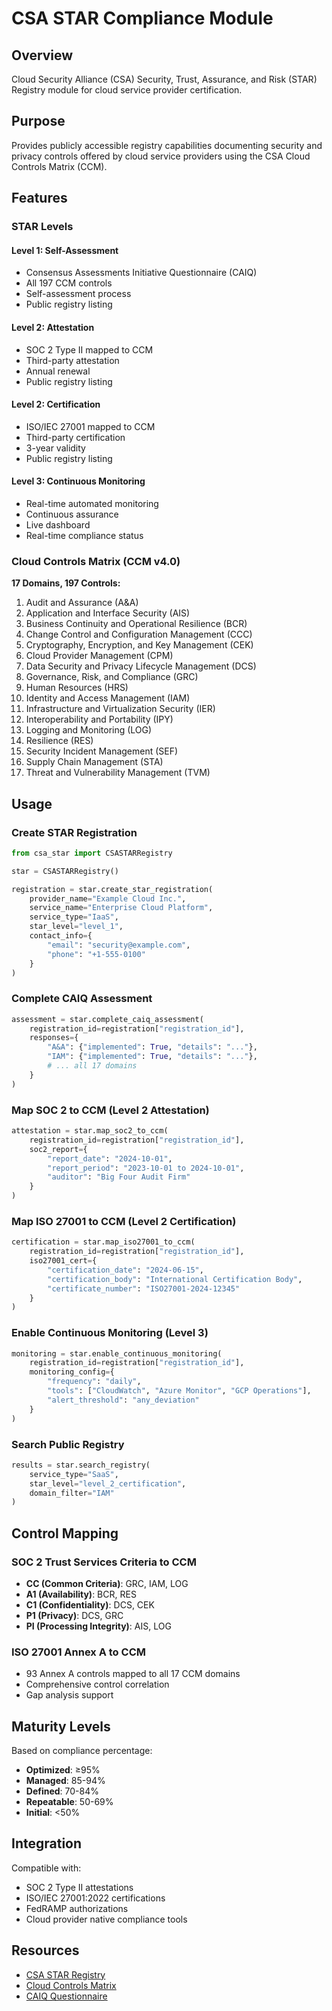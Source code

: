 # CSA STAR Compliance Module

## Overview
Cloud Security Alliance (CSA) Security, Trust, Assurance, and Risk (STAR) Registry module for cloud service provider certification.

## Purpose
Provides publicly accessible registry capabilities documenting security and privacy controls offered by cloud service providers using the CSA Cloud Controls Matrix (CCM).

## Features

### STAR Levels

#### Level 1: Self-Assessment
- Consensus Assessments Initiative Questionnaire (CAIQ)
- All 197 CCM controls
- Self-assessment process
- Public registry listing

#### Level 2: Attestation
- SOC 2 Type II mapped to CCM
- Third-party attestation
- Annual renewal
- Public registry listing

#### Level 2: Certification  
- ISO/IEC 27001 mapped to CCM
- Third-party certification
- 3-year validity
- Public registry listing

#### Level 3: Continuous Monitoring
- Real-time automated monitoring
- Continuous assurance
- Live dashboard
- Real-time compliance status

### Cloud Controls Matrix (CCM v4.0)
**17 Domains, 197 Controls:**
1. Audit and Assurance (A&A)
2. Application and Interface Security (AIS)
3. Business Continuity and Operational Resilience (BCR)
4. Change Control and Configuration Management (CCC)
5. Cryptography, Encryption, and Key Management (CEK)
6. Cloud Provider Management (CPM)
7. Data Security and Privacy Lifecycle Management (DCS)
8. Governance, Risk, and Compliance (GRC)
9. Human Resources (HRS)
10. Identity and Access Management (IAM)
11. Infrastructure and Virtualization Security (IER)
12. Interoperability and Portability (IPY)
13. Logging and Monitoring (LOG)
14. Resilience (RES)
15. Security Incident Management (SEF)
16. Supply Chain Management (STA)
17. Threat and Vulnerability Management (TVM)

## Usage

### Create STAR Registration
```python
from csa_star import CSASTARRegistry

star = CSASTARRegistry()

registration = star.create_star_registration(
    provider_name="Example Cloud Inc.",
    service_name="Enterprise Cloud Platform",
    service_type="IaaS",
    star_level="level_1",
    contact_info={
        "email": "security@example.com",
        "phone": "+1-555-0100"
    }
)
```

### Complete CAIQ Assessment
```python
assessment = star.complete_caiq_assessment(
    registration_id=registration["registration_id"],
    responses={
        "A&A": {"implemented": True, "details": "..."},
        "IAM": {"implemented": True, "details": "..."},
        # ... all 17 domains
    }
)
```

### Map SOC 2 to CCM (Level 2 Attestation)
```python
attestation = star.map_soc2_to_ccm(
    registration_id=registration["registration_id"],
    soc2_report={
        "report_date": "2024-10-01",
        "report_period": "2023-10-01 to 2024-10-01",
        "auditor": "Big Four Audit Firm"
    }
)
```

### Map ISO 27001 to CCM (Level 2 Certification)
```python
certification = star.map_iso27001_to_ccm(
    registration_id=registration["registration_id"],
    iso27001_cert={
        "certification_date": "2024-06-15",
        "certification_body": "International Certification Body",
        "certificate_number": "ISO27001-2024-12345"
    }
)
```

### Enable Continuous Monitoring (Level 3)
```python
monitoring = star.enable_continuous_monitoring(
    registration_id=registration["registration_id"],
    monitoring_config={
        "frequency": "daily",
        "tools": ["CloudWatch", "Azure Monitor", "GCP Operations"],
        "alert_threshold": "any_deviation"
    }
)
```

### Search Public Registry
```python
results = star.search_registry(
    service_type="SaaS",
    star_level="level_2_certification",
    domain_filter="IAM"
)
```

## Control Mapping

### SOC 2 Trust Services Criteria to CCM
- **CC (Common Criteria)**: GRC, IAM, LOG
- **A1 (Availability)**: BCR, RES
- **C1 (Confidentiality)**: DCS, CEK
- **P1 (Privacy)**: DCS, GRC
- **PI (Processing Integrity)**: AIS, LOG

### ISO 27001 Annex A to CCM
- 93 Annex A controls mapped to all 17 CCM domains
- Comprehensive control correlation
- Gap analysis support

## Maturity Levels
Based on compliance percentage:
- **Optimized**: ≥95%
- **Managed**: 85-94%
- **Defined**: 70-84%
- **Repeatable**: 50-69%
- **Initial**: <50%

## Integration
Compatible with:
- SOC 2 Type II attestations
- ISO/IEC 27001:2022 certifications
- FedRAMP authorizations
- Cloud provider native compliance tools

## Resources
- [CSA STAR Registry](https://cloudsecurityalliance.org/star)
- [Cloud Controls Matrix](https://cloudsecurityalliance.org/research/cloud-controls-matrix)
- [CAIQ Questionnaire](https://cloudsecurityalliance.org/research/working-groups/consensus-assessments)
